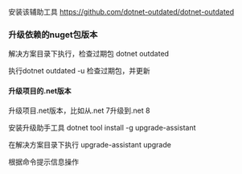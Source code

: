 安装该辅助工具 https://github.com/dotnet-outdated/dotnet-outdated

### 升级依赖的nuget包版本

解决方案目录下执行，检查过期包  dotnet outdated 

执行dotnet outdated -u 检查过期包，并更新


#### 升级项目的.net版本

升级项目.net版本，比如从.net 7升级到.net 8

安装升级助手工具
dotnet tool install -g upgrade-assistant

在解决方案目录下执行
upgrade-assistant upgrade

根据命令提示信息操作

